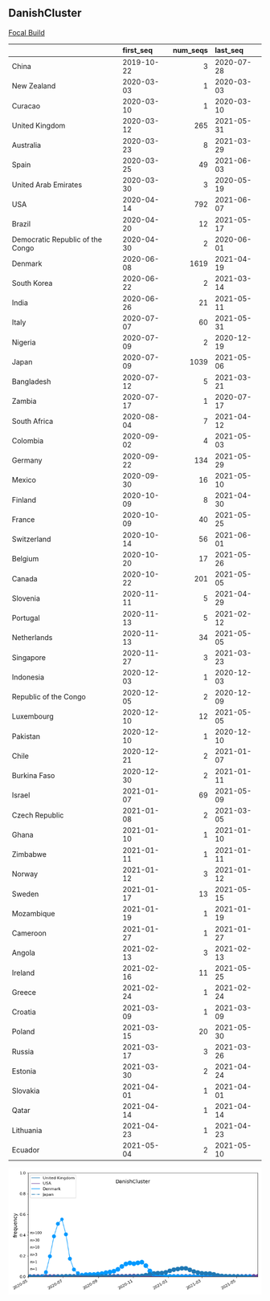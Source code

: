 

## DanishCluster
[Focal Build](https://nextstrain.org/groups/neherlab/ncov/DanishCluster?f_country=Denmark)

|                                  | first_seq   |   num_seqs | last_seq   |
|:---------------------------------|:------------|-----------:|:-----------|
| China                            | 2019-10-22  |          3 | 2020-07-28 |
| New Zealand                      | 2020-03-03  |          1 | 2020-03-03 |
| Curacao                          | 2020-03-10  |          1 | 2020-03-10 |
| United Kingdom                   | 2020-03-12  |        265 | 2021-05-31 |
| Australia                        | 2020-03-23  |          8 | 2021-03-29 |
| Spain                            | 2020-03-25  |         49 | 2021-06-03 |
| United Arab Emirates             | 2020-03-30  |          3 | 2020-05-19 |
| USA                              | 2020-04-14  |        792 | 2021-06-07 |
| Brazil                           | 2020-04-20  |         12 | 2021-05-17 |
| Democratic Republic of the Congo | 2020-04-30  |          2 | 2020-06-01 |
| Denmark                          | 2020-06-08  |       1619 | 2021-04-19 |
| South Korea                      | 2020-06-22  |          2 | 2021-03-14 |
| India                            | 2020-06-26  |         21 | 2021-05-11 |
| Italy                            | 2020-07-07  |         60 | 2021-05-31 |
| Nigeria                          | 2020-07-09  |          2 | 2020-12-19 |
| Japan                            | 2020-07-09  |       1039 | 2021-05-06 |
| Bangladesh                       | 2020-07-12  |          5 | 2021-03-21 |
| Zambia                           | 2020-07-17  |          1 | 2020-07-17 |
| South Africa                     | 2020-08-04  |          7 | 2021-04-12 |
| Colombia                         | 2020-09-02  |          4 | 2021-05-03 |
| Germany                          | 2020-09-22  |        134 | 2021-05-29 |
| Mexico                           | 2020-09-30  |         16 | 2021-05-10 |
| Finland                          | 2020-10-09  |          8 | 2021-04-30 |
| France                           | 2020-10-09  |         40 | 2021-05-25 |
| Switzerland                      | 2020-10-14  |         56 | 2021-06-01 |
| Belgium                          | 2020-10-20  |         17 | 2021-05-26 |
| Canada                           | 2020-10-22  |        201 | 2021-05-05 |
| Slovenia                         | 2020-11-11  |          5 | 2021-04-29 |
| Portugal                         | 2020-11-13  |          5 | 2021-02-12 |
| Netherlands                      | 2020-11-13  |         34 | 2021-05-05 |
| Singapore                        | 2020-11-27  |          3 | 2021-03-23 |
| Indonesia                        | 2020-12-03  |          1 | 2020-12-03 |
| Republic of the Congo            | 2020-12-05  |          2 | 2020-12-09 |
| Luxembourg                       | 2020-12-10  |         12 | 2021-05-05 |
| Pakistan                         | 2020-12-10  |          1 | 2020-12-10 |
| Chile                            | 2020-12-21  |          2 | 2021-01-07 |
| Burkina Faso                     | 2020-12-30  |          2 | 2021-01-11 |
| Israel                           | 2021-01-07  |         69 | 2021-05-09 |
| Czech Republic                   | 2021-01-08  |          2 | 2021-03-05 |
| Ghana                            | 2021-01-10  |          1 | 2021-01-10 |
| Zimbabwe                         | 2021-01-11  |          1 | 2021-01-11 |
| Norway                           | 2021-01-12  |          3 | 2021-01-12 |
| Sweden                           | 2021-01-17  |         13 | 2021-05-15 |
| Mozambique                       | 2021-01-19  |          1 | 2021-01-19 |
| Cameroon                         | 2021-01-27  |          1 | 2021-01-27 |
| Angola                           | 2021-02-13  |          3 | 2021-02-13 |
| Ireland                          | 2021-02-16  |         11 | 2021-05-25 |
| Greece                           | 2021-02-24  |          1 | 2021-02-24 |
| Croatia                          | 2021-03-09  |          1 | 2021-03-09 |
| Poland                           | 2021-03-15  |         20 | 2021-05-30 |
| Russia                           | 2021-03-17  |          3 | 2021-03-26 |
| Estonia                          | 2021-03-30  |          2 | 2021-04-24 |
| Slovakia                         | 2021-04-01  |          1 | 2021-04-01 |
| Qatar                            | 2021-04-14  |          1 | 2021-04-14 |
| Lithuania                        | 2021-04-23  |          1 | 2021-04-23 |
| Ecuador                          | 2021-05-04  |          2 | 2021-05-10 |

![Overall trends DanishCluster](/overall_trends_figures/overall_trends_DanishCluster.png)